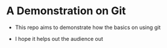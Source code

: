 ﻿# A Demonstration on Git

- This repo aims to demonstrate how the basics on using git  

- I hope it helps out the audience out  

